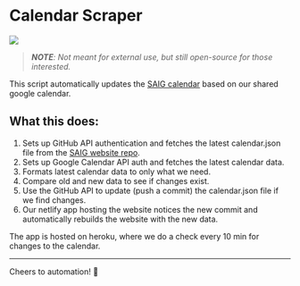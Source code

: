 # Calendar Scraper

![](https://img.shields.io/badge/hacky,%20but%20it%20works%E2%84%A2-approved-green.svg?style=flat-square)

> _**NOTE**: Not meant for external use, but still open-source for those interested._

This script automatically updates the [SAIG calendar](http://www.stanfordai.group/) based on our shared google calendar.

## What this does:

1. Sets up GitHub API authentication and fetches the latest calendar.json file from the [SAIG website repo](https://github.com/stanfordaigroup/stanfordai.group).
2. Sets up Google Calendar API auth and fetches the latest calendar data.
3. Formats latest calendar data to only what we need.
4. Compare old and new data to see if changes exist.
5. Use the GitHub API to update (push a commit) the calendar.json file if we find changes.
6. Our netlify app hosting the website notices the new commit and automatically rebuilds the website with the new data.

The app is hosted on heroku, where we do a check every 10 min for changes to the calendar.

---

Cheers to automation! 🎉
